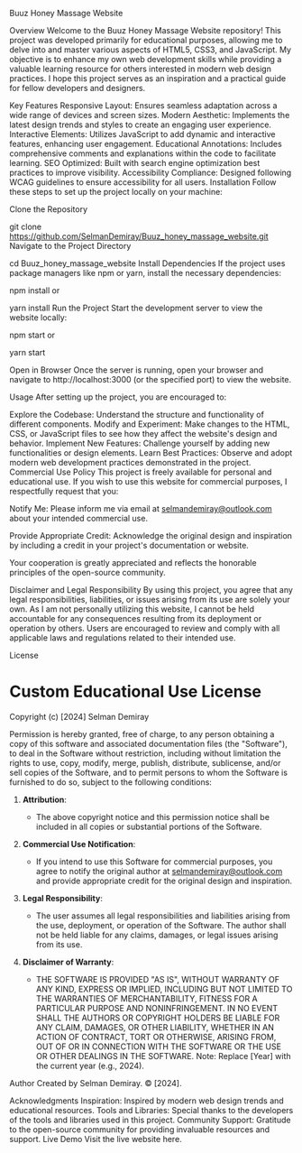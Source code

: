 Buuz Honey Massage Website

Overview
Welcome to the Buuz Honey Massage Website repository! This project was developed primarily for educational purposes, allowing me to delve into and master various aspects of HTML5, CSS3, and JavaScript. My objective is to enhance my own web development skills while providing a valuable learning resource for others interested in modern web design practices. I hope this project serves as an inspiration and a practical guide for fellow developers and designers.

Key Features
Responsive Layout: Ensures seamless adaptation across a wide range of devices and screen sizes.
Modern Aesthetic: Implements the latest design trends and styles to create an engaging user experience.
Interactive Elements: Utilizes JavaScript to add dynamic and interactive features, enhancing user engagement.
Educational Annotations: Includes comprehensive comments and explanations within the code to facilitate learning.
SEO Optimized: Built with search engine optimization best practices to improve visibility.
Accessibility Compliance: Designed following WCAG guidelines to ensure accessibility for all users.
Installation
Follow these steps to set up the project locally on your machine:

Clone the Repository

git clone https://github.com/SelmanDemiray/Buuz_honey_massage_website.git
Navigate to the Project Directory

cd Buuz_honey_massage_website
Install Dependencies If the project uses package managers like npm or yarn, install the necessary dependencies:

npm install
or

yarn install
Run the Project Start the development server to view the website locally:

npm start
or

yarn start

Open in Browser Once the server is running, open your browser and navigate to http://localhost:3000 (or the specified port) to view the website.

Usage
After setting up the project, you are encouraged to:

Explore the Codebase: Understand the structure and functionality of different components.
Modify and Experiment: Make changes to the HTML, CSS, or JavaScript files to see how they affect the website's design and behavior.
Implement New Features: Challenge yourself by adding new functionalities or design elements.
Learn Best Practices: Observe and adopt modern web development practices demonstrated in the project.
Commercial Use Policy
This project is freely available for personal and educational use. If you wish to use this website for commercial purposes, I respectfully request that you:

Notify Me: Please inform me via email at selmandemiray@outlook.com about your intended commercial use.

Provide Appropriate Credit: Acknowledge the original design and inspiration by including a credit in your project's documentation or website.

Your cooperation is greatly appreciated and reflects the honorable principles of the open-source community.

Disclaimer and Legal Responsibility
By using this project, you agree that any legal responsibilities, liabilities, or issues arising from its use are solely your own. As I am not personally utilizing this website, I cannot be held accountable for any consequences resulting from its deployment or operation by others. Users are encouraged to review and comply with all applicable laws and regulations related to their intended use.

License
# Custom Educational Use License

Copyright (c) [2024] Selman Demiray

Permission is hereby granted, free of charge, to any person obtaining a copy 
of this software and associated documentation files (the "Software"), to deal 
in the Software without restriction, including without limitation the rights 
to use, copy, modify, merge, publish, distribute, sublicense, and/or sell 
copies of the Software, and to permit persons to whom the Software is 
furnished to do so, subject to the following conditions:

1. **Attribution**:
   - The above copyright 
     notice and this permission notice shall be included in all copies or substantial 
     portions of the Software.

2. **Commercial Use Notification**:
   - If you intend to use this Software for commercial purposes, you agree to notify 
     the original author at [selmandemiray@outlook.com](mailto:selmandemiray@outlook.com) 
     and provide appropriate credit for the original design and inspiration.

3. **Legal Responsibility**:
   - The user assumes all legal responsibilities and liabilities arising from the use, 
     deployment, or operation of the Software. The author shall not be held liable 
     for any claims, damages, or legal issues arising from its use.

4. **Disclaimer of Warranty**:
   - THE SOFTWARE IS PROVIDED "AS IS", WITHOUT WARRANTY OF ANY KIND, EXPRESS OR 
     IMPLIED, INCLUDING BUT NOT LIMITED TO THE WARRANTIES OF MERCHANTABILITY, 
     FITNESS FOR A PARTICULAR PURPOSE AND NONINFRINGEMENT. IN NO EVENT SHALL 
     THE AUTHORS OR COPYRIGHT HOLDERS BE LIABLE FOR ANY CLAIM, DAMAGES, OR 
     OTHER LIABILITY, WHETHER IN AN ACTION OF CONTRACT, TORT 
     OR OTHERWISE, ARISING FROM, OUT OF OR IN CONNECTION WITH THE SOFTWARE 
     OR THE USE OR OTHER DEALINGS IN THE SOFTWARE.
Note: Replace [Year] with the current year (e.g., 2024).

Author
Created by Selman Demiray.
© [2024].

Acknowledgments
Inspiration: Inspired by modern web design trends and educational resources.
Tools and Libraries: Special thanks to the developers of the tools and libraries used in this project.
Community Support: Gratitude to the open-source community for providing invaluable resources and support.
Live Demo
Visit the live website here.